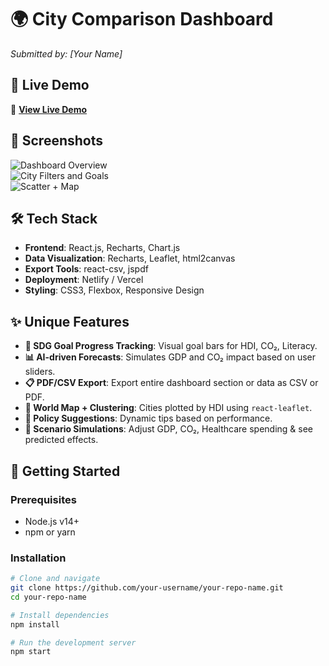 # 🌍 City Comparison Dashboard

*Submitted by: [Your Name]*

## 🌟 Live Demo

🔗 **[View Live Demo](https://your-demo-link-here.com)**

## 📸 Screenshots

![Dashboard Overview](./demo-images/dashboard-overview.png)  
![City Filters and Goals](./demo-images/city-filters-goals.png)  
![Scatter + Map](./demo-images/scatter-map.png)

## 🛠️ Tech Stack

- **Frontend**: React.js, Recharts, Chart.js
- **Data Visualization**: Recharts, Leaflet, html2canvas
- **Export Tools**: react-csv, jspdf
- **Deployment**: Netlify / Vercel
- **Styling**: CSS3, Flexbox, Responsive Design

## ✨ Unique Features

- **🎯 SDG Goal Progress Tracking**: Visual goal bars for HDI, CO₂, Literacy.
- **📊 AI-driven Forecasts**: Simulates GDP and CO₂ impact based on user sliders.
- **📋 PDF/CSV Export**: Export entire dashboard section or data as CSV or PDF.
- **📍 World Map + Clustering**: Cities plotted by HDI using `react-leaflet`.
- **🧠 Policy Suggestions**: Dynamic tips based on performance.
- **🧪 Scenario Simulations**: Adjust GDP, CO₂, Healthcare spending & see predicted effects.

## 🚀 Getting Started

### Prerequisites

- Node.js v14+
- npm or yarn

### Installation

```bash
# Clone and navigate
git clone https://github.com/your-username/your-repo-name.git
cd your-repo-name

# Install dependencies
npm install

# Run the development server
npm start
